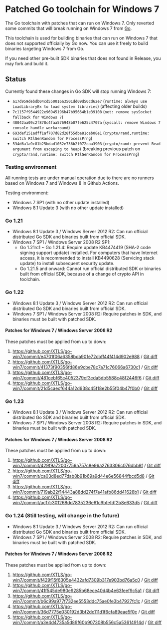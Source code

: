 # Patched Go toolchain for Windows 7

The Go toolchain with patches that can run on Windows 7. Only reverted some commits that will break running on Windows 7 from [Go](https://github.com/golang/go).

This toolchain is used for building binaries that can run on Windows 7 that does not supported officially by Go now. You can use it freely to build binaries targeting Windows 7 from Go.

If you need other pre-built SDK binaries that does not found in Release, you may fork and build it.

## Status

Currently found these changes in Go SDK will stop running Windows 7:

- `a17d959debdb04cd550016a3501dd09d50cd62e7` (`runtime: always use LoadLibraryEx to load system libraries`) (affecting older builds)
- `7c1157f9544922e96945196b47b95664b1e39108` (`net: remove sysSocket fallback for Windows 7`)
- `48042aa09c2f878c4faa576948b07fe625c4707a` (`syscall: remove Windows 7 console handle workaround`)
- `693def151adff1af707d82d28f55dba81ceb08e1` (`crypto/rand,runtime: switch RtlGenRandom for ProcessPrng`)
- `534d6a1a9c81b25bdad1052e736b2f072caa3903` (`crypto/rand: prevent Read argument from escaping to heap`) (breaking previous patch on `crypto/rand,runtime: switch RtlGenRandom for ProcessPrng`)

### Testing environment

All running tests are under manual operation due to there are no runners based on Windows 7 and Windows 8 in Github Actions.

Testing environment:
- Windows 7 SP1 (with no other update installed)
- Windows 8.1 Update 3 (with no other update installed)

### Go 1.21

- Windows 8.1 Update 3 / Windows Server 2012 R2: Can run official distributed Go SDK and binaries built from official SDK.
- Windows 7 SP1 / Windows Server 2008 R2 SP1:
  - Go 1.21rc1 ~ Go 1.21.4: Require update KB4474419 (SHA-2 code signing support update) installed. For computers that have Internet access, it is recommended to install KB4490628 (Servicing stack update) to install subsequent security update.
  - Go 1.21.5 and onward: Cannot run official distributed SDK or binaries built from official SDK, because of a change of crypto API in toolchain.

### Go 1.22

- Windows 8.1 Update 3 / Windows Server 2012 R2: Can run official distributed Go SDK and binaries built from official SDK.
- Windows 7 SP1 / Windows Server 2008 R2: Require patches in SDK, and binaries must be built with patched SDK.

#### Patches for Windows 7 / Windows Server 2008 R2

These patches must be applied from up to down:

1. https://github.com/XTLS/go-win7/commit/e4701f06a6358bda901e72cbff44f414d902e988 / [Git diff](https://github.com/XTLS/go-win7/commit/e4701f06a6358bda901e72cbff44f414d902e988.diff)
1. https://github.com/XTLS/go-win7/commit/41373f90356fd86e9cbe78c7a71c76066a6730c1 / [Git diff](https://github.com/XTLS/go-win7/commit/41373f90356fd86e9cbe78c7a71c76066a6730c1.diff)
1. https://github.com/XTLS/go-win7/commit/481cebf65c4052379cf3cda5db5588c48f2446f6 / [Git diff](https://github.com/XTLS/go-win7/commit/481cebf65c4052379cf3cda5db5588c48f2446f6.diff)
1. https://github.com/XTLS/go-win7/commit/21d5caecf644a12d938c45f18e2b55f04b47f0b0 / [Git diff](https://github.com/XTLS/go-win7/commit/21d5caecf644a12d938c45f18e2b55f04b47f0b0.diff)

### Go 1.23

- Windows 8.1 Update 3 / Windows Server 2012 R2: Can run official distributed Go SDK and binaries built from official SDK.
- Windows 7 SP1 / Windows Server 2008 R2: Require patches in SDK, and binaries must be built with patched SDK.

#### Patches for Windows 7 / Windows Server 2008 R2

These patches must be applied from up to down:

1. https://github.com/XTLS/go-win7/commit/429f9a72007759a757c8e96a2763306c076dbb8f / [Git diff](https://github.com/XTLS/go-win7/commit/e4701f06a6358bda901e72cbff44f414d902e988.diff)
1. https://github.com/XTLS/go-win7/commit/ca03d8ed77dab8b91b69a9d44e6e56844fbcd5d8 / [Git diff](https://github.com/XTLS/go-win7/commit/ca03d8ed77dab8b91b69a9d44e6e56844fbcd5d8.diff)
1. https://github.com/XTLS/go-win7/commit/719ab22f14443a88dd274f7a41afb86dd41628b1 / [Git diff](https://github.com/XTLS/go-win7/commit/719ab22f14443a88dd274f7a41afb86dd41628b1.diff)
1. https://github.com/XTLS/go-win7/commit/ac17c301268dd7835236e61c9bfefdf2b8e633d5 / [Git diff](https://github.com/XTLS/go-win7/commit/ac17c301268dd7835236e61c9bfefdf2b8e633d5.diff)

### Go 1.24 (Still testing, will change in the future)

- Windows 8.1 Update 3 / Windows Server 2012 R2: Can run official distributed Go SDK and binaries built from official SDK.
- Windows 7 SP1 / Windows Server 2008 R2: Require patches in SDK, and binaries must be built with patched SDK.

#### Patches for Windows 7 / Windows Server 2008 R2

These patches must be applied from up to down:

1. https://github.com/XTLS/go-win7/commit/f429f15f6305e4432afd7309b317e903bd76a5c0 / [Git diff](https://github.com/XTLS/go-win7/commit/f429f15f6305e4432afd7309b317e903bd76a5c0.diff)
1. https://github.com/XTLS/go-win7/commit/41f545de980e9285b68ece40d4b4e63feef9c5a1 / [Git diff](https://github.com/XTLS/go-win7/commit/41f545de980e9285b68ece40d4b4e63feef9c5a1.diff)
1. https://github.com/XTLS/go-win7/commit/b6c99a977f732ee5553ddc75ae0fe3b47927fc1c / [Git diff](https://github.com/XTLS/go-win7/commit/b6c99a977f732ee5553ddc75ae0fe3b47927fc1c.diff)
1. https://github.com/XTLS/go-win7/commit/36d7775e030192d3bf2dc111d1f6cfa89eae5f0c / [Git diff](https://github.com/XTLS/go-win7/commit/36d7775e030192d3bf2dc111d1f6cfa89eae5f0c.diff)
1. https://github.com/XTLS/go-win7/commit/a3e4d4735a5d89f60b907308b556c5a53614914d / [Git diff](https://github.com/XTLS/go-win7/commit/a3e4d4735a5d89f60b907308b556c5a53614914d.diff)
